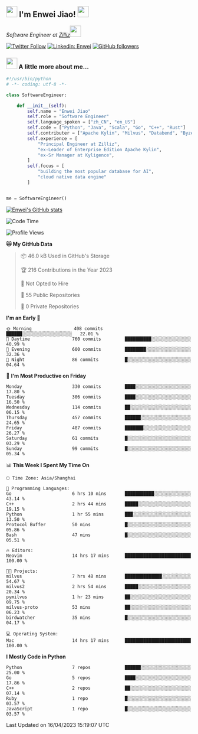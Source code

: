 <h2><img src="https://emojis.slackmojis.com/emojis/images/1531849430/4246/blob-sunglasses.gif?1531849430" width="30"/> I'm  Enwei Jiao! <img src="https://media.giphy.com/media/juBt25nT1KGys/giphy.gif" width=30> </h2>
<!-- <img align='right' src="https://media.giphy.com/media/M9gbBd9nbDrOTu1Mqx/giphy.gif" width="230"> -->
<p><em>Software Engineer at <a href="https://zilliz.com/">Zilliz</a><img src="https://media.giphy.com/media/WUlplcMpOCEmTGBtBW/giphy.gif" width="30"></em></p>

[![Twitter Follow](https://img.shields.io/twitter/follow/misteranmol?label=Follow)](https://twitter.com/intent/follow?screen_name=EnweiJiao)
[![Linkedin: Enwei](https://img.shields.io/badge/-enwei-blue?style=&logo=Linkedin&logoColor=white&link=https://www.linkedin.com/in/enwei-jiao-41192a97)](https://www.linkedin.com/in/enwei-jiao-41192a97/)
[![GitHub followers](https://img.shields.io/github/followers/jiaoew1991?label=Follow&style=social)](https://github.com/jiaoew1991)


### <img src="https://media.giphy.com/media/VgCDAzcKvsR6OM0uWg/giphy.gif" width="30"> A little more about me...  

```python
#!/usr/bin/python
# -*- coding: utf-8 -*-

class SoftwareEngineer:

    def __init__(self):
        self.name = "Enwei Jiao"
        self.role = "Software Engineer"
        self.language_spoken = ["zh_CN", "en_US"]
        self.code = ["Python", "Java", "Scala", "Go", "C++", "Rust"]
        self.contributer = ["Apache Kylin", "Milvus", "Databend", "Byzer-Lang"]
        self.experience = [
            "Principal Engineer at Zilliz",
            "ex-Leader of Enterprise Edition Apache Kylin",
            "ex-Sr Manager at Kyligence",
        ]
        self.focus = [
            "building the most popular database for AI",
            "cloud native data engine"
        ]


me = SoftwareEngineer()
```

[![Enwei's GitHub stats](https://github-readme-stats.vercel.app/api?username=jiaoew1991&count_private=true&show_icons=true)](https://github.com/jiaoew1991/jiaoew1991)

<!-- [![Top Langs](https://github-readme-stats.vercel.app/api/top-langs/?username=jiaoew1991&layout=compact)](https://github.com/jiaoew1991/jiaoew1991) -->

<!--START_SECTION:waka-->
![Code Time](http://img.shields.io/badge/Code%20Time-633%20hrs%201%20min-blue)

![Profile Views](http://img.shields.io/badge/Profile%20Views-0-blue)

**🐱 My GitHub Data** 

> 📦 46.0 kB Used in GitHub's Storage 
 > 
> 🏆 216 Contributions in the Year 2023
 > 
> 🚫 Not Opted to Hire
 > 
> 📜 55 Public Repositories 
 > 
> 🔑 0 Private Repositories 
 > 
**I'm an Early 🐤** 

```text
🌞 Morning                408 commits         ██████░░░░░░░░░░░░░░░░░░░   22.01 % 
🌆 Daytime                760 commits         ██████████░░░░░░░░░░░░░░░   40.99 % 
🌃 Evening                600 commits         ████████░░░░░░░░░░░░░░░░░   32.36 % 
🌙 Night                  86 commits          █░░░░░░░░░░░░░░░░░░░░░░░░   04.64 % 
```
📅 **I'm Most Productive on Friday** 

```text
Monday                   330 commits         ████░░░░░░░░░░░░░░░░░░░░░   17.80 % 
Tuesday                  306 commits         ████░░░░░░░░░░░░░░░░░░░░░   16.50 % 
Wednesday                114 commits         ██░░░░░░░░░░░░░░░░░░░░░░░   06.15 % 
Thursday                 457 commits         ██████░░░░░░░░░░░░░░░░░░░   24.65 % 
Friday                   487 commits         ███████░░░░░░░░░░░░░░░░░░   26.27 % 
Saturday                 61 commits          █░░░░░░░░░░░░░░░░░░░░░░░░   03.29 % 
Sunday                   99 commits          █░░░░░░░░░░░░░░░░░░░░░░░░   05.34 % 
```


📊 **This Week I Spent My Time On** 

```text
🕑︎ Time Zone: Asia/Shanghai

💬 Programming Languages: 
Go                       6 hrs 10 mins       ███████████░░░░░░░░░░░░░░   43.14 % 
C++                      2 hrs 44 mins       █████░░░░░░░░░░░░░░░░░░░░   19.15 % 
Python                   1 hr 55 mins        ███░░░░░░░░░░░░░░░░░░░░░░   13.50 % 
Protocol Buffer          50 mins             █░░░░░░░░░░░░░░░░░░░░░░░░   05.86 % 
Bash                     47 mins             █░░░░░░░░░░░░░░░░░░░░░░░░   05.51 % 

🔥 Editors: 
Neovim                   14 hrs 17 mins      █████████████████████████   100.00 % 

🐱‍💻 Projects: 
milvus                   7 hrs 48 mins       ██████████████░░░░░░░░░░░   54.67 % 
milvus2                  2 hrs 54 mins       █████░░░░░░░░░░░░░░░░░░░░   20.34 % 
pymilvus                 1 hr 23 mins        ██░░░░░░░░░░░░░░░░░░░░░░░   09.75 % 
milvus-proto             53 mins             ██░░░░░░░░░░░░░░░░░░░░░░░   06.23 % 
birdwatcher              35 mins             █░░░░░░░░░░░░░░░░░░░░░░░░   04.17 % 

💻 Operating System: 
Mac                      14 hrs 17 mins      █████████████████████████   100.00 % 
```

**I Mostly Code in Python** 

```text
Python                   7 repos             ██████░░░░░░░░░░░░░░░░░░░   25.00 % 
Go                       5 repos             ████░░░░░░░░░░░░░░░░░░░░░   17.86 % 
C++                      2 repos             ██░░░░░░░░░░░░░░░░░░░░░░░   07.14 % 
Ruby                     1 repo              █░░░░░░░░░░░░░░░░░░░░░░░░   03.57 % 
JavaScript               1 repo              █░░░░░░░░░░░░░░░░░░░░░░░░   03.57 % 
```




 Last Updated on 16/04/2023 15:19:07 UTC
<!--END_SECTION:waka-->

